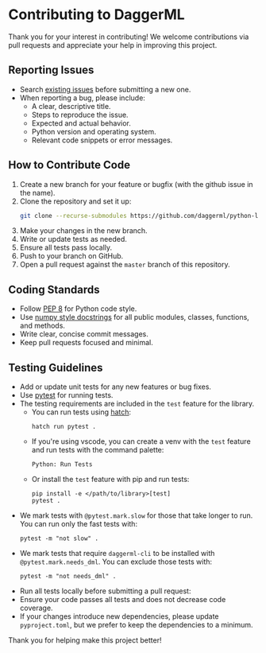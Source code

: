 # Contributing to DaggerML

Thank you for your interest in contributing! We welcome contributions via pull
requests and appreciate your help in improving this project.

## Reporting Issues

- Search [existing issues](https://github.com/daggerml/python-lib/issues) before submitting a new one.
- When reporting a bug, please include:
  - A clear, descriptive title.
  - Steps to reproduce the issue.
  - Expected and actual behavior.
  - Python version and operating system.
  - Relevant code snippets or error messages.

## How to Contribute Code

1. Create a new branch for your feature or bugfix (with the github issue in the name).
2. Clone the repository and set it up:
   ```bash
   git clone --recurse-submodules https://github.com/daggerml/python-lib.git
   ```
3. Make your changes in the new branch.
4. Write or update tests as needed.
5. Ensure all tests pass locally.
6. Push to your branch on GitHub.
7. Open a pull request against the `master` branch of this repository.

## Coding Standards

- Follow [PEP 8](https://pep8.org/) for Python code style.
- Use [numpy style docstrings](https://numpydoc.readthedocs.io/en/latest/format.html) for all public modules, classes, functions, and methods.
- Write clear, concise commit messages.
- Keep pull requests focused and minimal.

## Testing Guidelines

- Add or update unit tests for any new features or bug fixes.
- Use [pytest](https://pytest.org/) for running tests.
- The testing requirements are included in the `test` feature for the library.
  - You can run tests using [hatch](https://hatch.pypa.io/):
    ```
    hatch run pytest .
    ```
  - If you're using vscode, you can create a venv with the `test` feature and run tests with the command palette:
    ```
    Python: Run Tests
    ```
  - Or install the `test` feature with pip and run tests:
    ```
    pip install -e </path/to/library>[test]
    pytest .
    ```
- We mark tests with `@pytest.mark.slow` for those that take longer to run. You can run only the fast tests with:
  ```
  pytest -m "not slow" .
  ```
- We mark tests that require `daggerml-cli` to be installed with `@pytest.mark.needs_dml`. You can exclude those tests with:
  ```
  pytest -m "not needs_dml" .
  ```
- Run all tests locally before submitting a pull request:
- Ensure your code passes all tests and does not decrease code coverage.
- If your changes introduce new dependencies, please update `pyproject.toml`, but we prefer to keep the dependencies to a minimum.

Thank you for helping make this project better!
